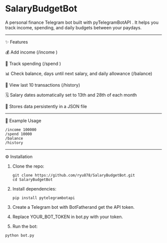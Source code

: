 # SalaryBudgetBot
A personal finance Telegram bot built with pyTelegramBotAPI . It helps you track income, spending, and daily budgets between your paydays.

---
✨ Features

💰 Add income (/income <amount>)

🛒 Track spending (/spend <amount>)

📊 Check balance, days until next salary, and daily allowance (/balance)

📜 View last 10 transactions (/history)

🗓 Salary dates automatically set to 13th and 28th of each month

💾 Stores data persistently in a JSON file


---
📖 Example Usage

```
/income 100000
/spend 10000
/balance
/history
```

---
⚙️ Installation

1. Clone the repo:
   ```
   git clone https://github.com/ryu878/SalaryBudgetBot.git
   cd SalaryBudgetBot
   ```
2. Install dependencies:

   ```
   pip install pytelegrambotapi
   ```

3. Create a Telegram bot with BotFatherand get the API token.
4. Replace YOUR_BOT_TOKEN in bot.py with your token.
5. Run the bot:
  ```
python bot.py
```
